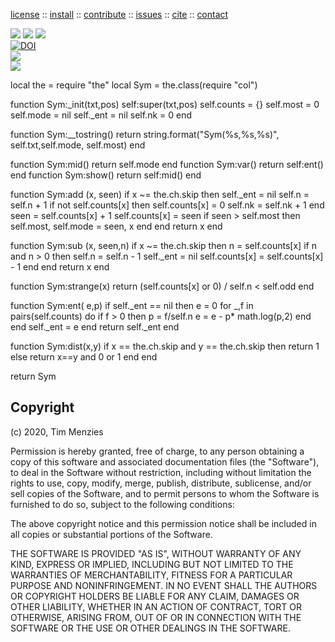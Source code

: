 <p> <a
href="https://github.com/sehero/lua/blob/master/LICENSE">license</a> :: <a
href="https://github.com/sehero/lua/blob/master/INSTALL.md#top">install</a> :: <a
href="https://github.com/sehero/lua/blob/master/CODE_OF_CONDUCT.md#top">contribute</a> :: <a
href="https://github.com/sehero/lua/issues">issues</a> :: <a
href="https://github.com/sehero/lua/blob/master/CITATION.md#top">cite</a> :: <a
href="https://github.com/sehero/lua/blob/master/CONTACT.md#top">contact</a> </p><p> 
<img src="https://img.shields.io/badge/license-mit-red">   
<img src="https://img.shields.io/badge/language-lua-orange">    
<img src="https://img.shields.io/badge/purpose-ai,se-blueviolet"><br>
<a href="https://zenodo.org/badge/latestdoi/263210595"><img src="https://zenodo.org/badge/263210595.svg" alt="DOI"></a><br>
<img src="https://img.shields.io/badge/platform-mac,*nux-informational"><br>
<a href="https://travis-ci.org/github/sehero/lua"><img 
src="https://travis-ci.org/sehero/lua.svg?branch=master"></a><br>  
</p>
local the = require "the"
local Sym = the.class(require "col")

function Sym:_init(txt,pos)
  self:super(txt,pos)
  self.counts = {}
  self.most   = 0
  self.mode   = nil
  self._ent   = nil 
  self.nk     = 0
end

function Sym:__tostring()
  return string.format("Sym(%s,%s,%s)", 
                       self.txt,self.mode, self.most) end

function Sym:mid()  return self.mode end
function Sym:var()  return self:ent() end
function Sym:show() return self:mid() end

function Sym:add (x,     seen)
  if x ~= the.ch.skip then 
    self._ent = nil 
    self.n    = self.n + 1
    if not self.counts[x] then
      self.counts[x] = 0 
      self.nk = self.nk + 1
    end
    seen = self.counts[x] + 1
    self.counts[x] = seen 
    if seen > self.most then
      self.most, self.mode = seen, x end 
  end
  return x
end

function Sym:sub (x,     seen,n)
  if x ~= the.ch.skip then 
    n = self.counts[x]
    if n and n > 0 then
      self.n    = self.n - 1
      self._ent = nil 
      self.counts[x] = self.counts[x] - 1 end 
  end
  return x
end

function Sym:strange(x)
  return (self.counts[x] or 0) / self.n < self.odd
end

function Sym:ent(    e,p)
  if self._ent == nil then 
    e = 0
    for _,f in pairs(self.counts) do
      if f > 0 then
        p = f/self.n
        e = e - p* math.log(p,2) end end
    self._ent = e 
  end
  return self._ent 
end

function Sym:dist(x,y)
  if x == the.ch.skip and y == the.ch.skip then
    return 1
  else
    return x==y and 0 or 1 end
end

return Sym

## Copyright

(c) 2020, Tim Menzies

Permission is hereby granted, free of charge, to any person obtaining a copy
of this software and associated documentation files (the "Software"), to deal
in the Software without restriction, including without limitation the rights
to use, copy, modify, merge, publish, distribute, sublicense, and/or sell
copies of the Software, and to permit persons to whom the Software is
furnished to do so, subject to the following conditions:

The above copyright notice and this permission notice shall be included in all
copies or substantial portions of the Software.

THE SOFTWARE IS PROVIDED "AS IS", WITHOUT WARRANTY OF ANY KIND, EXPRESS OR
IMPLIED, INCLUDING BUT NOT LIMITED TO THE WARRANTIES OF MERCHANTABILITY,
FITNESS FOR A PARTICULAR PURPOSE AND NONINFRINGEMENT. IN NO EVENT SHALL THE
AUTHORS OR COPYRIGHT HOLDERS BE LIABLE FOR ANY CLAIM, DAMAGES OR OTHER
LIABILITY, WHETHER IN AN ACTION OF CONTRACT, TORT OR OTHERWISE, ARISING FROM,
OUT OF OR IN CONNECTION WITH THE SOFTWARE OR THE USE OR OTHER DEALINGS IN THE
SOFTWARE.

